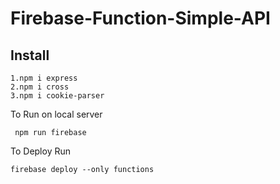 # Firebase-Function-Simple-API

## Install 

    1.npm i express
    2.npm i cross
    3.npm i cookie-parser 
   


To Run on local server
```
 npm run firebase   
```

To Deploy Run
```
firebase deploy --only functions
```

